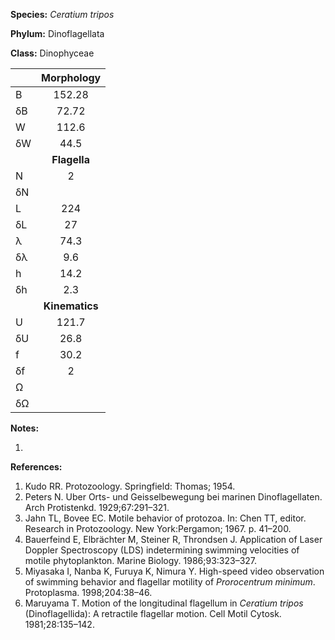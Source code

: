 **Species:** *Ceratium tripos*

**Phylum:** Dinoflagellata

**Class:** Dinophyceae

|    | **Morphology** |
|:-- | :------------: |
| B  | 152.28 |
| δB | 72.72 |
| W  | 112.6 |
| δW | 44.5 |
|    | **Flagella** |
| N  | 2 |
| δN |  |
| L  | 224 |
| δL | 27 |
| λ  | 74.3 |
| δλ | 9.6 |
| h  | 14.2 |
| δh | 2.3 |
|    | **Kinematics** |
| U  | 121.7 |
| δU | 26.8 |
| f  | 30.2 |
| δf | 2 |
| Ω  |  |
| δΩ |  |

**Notes:**

1.

**References:**

1. Kudo RR.  Protozoology.  Springfield:  Thomas; 1954.
1. Peters N.  Uber Orts- und Geisselbewegung bei marinen Dinoflagellaten.  Arch Protistenkd. 1929;67:291–321.
1. Jahn TL, Bovee EC. Motile behavior of protozoa. In: Chen TT, editor. Research in Protozoology. New York:Pergamon; 1967. p. 41–200.
1. Bauerfeind E, Elbrächter M, Steiner R, Throndsen J.  Application of Laser Doppler Spectroscopy (LDS) indetermining swimming velocities of motile phytoplankton.  Marine Biology. 1986;93:323–327.
1. Miyasaka I, Nanba K, Furuya K, Nimura Y.  High-speed video observation of swimming behavior and flagellar motility of *Prorocentrum minimum*.  Protoplasma. 1998;204:38–46.
1. Maruyama T.  Motion of the longitudinal flagellum in *Ceratium tripos* (Dinoflagellida):  A retractile flagellar motion. Cell Motil Cytosk. 1981;28:135–142.
